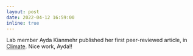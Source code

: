 ```yaml
---
layout: post
date: 2022-04-12 16:59:00
inline: true
---
```

 Lab member Ayda Kianmehr published her first peer-reviewed article, in [Climate](https://www.mdpi.com/2225-1154/10/4/60). Nice work, Ayda!!
